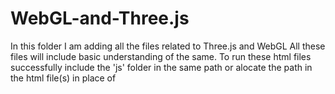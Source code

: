 # WebGL-and-Three.js

In this folder I am adding all the files related to Three.js and WebGL
All these files will include basic understanding of the same.
To run these html files successfully include the 'js' folder in the same path or alocate the path in the html file(s) in place of <script src="js/three.js"> <== this.

Initial files which I am adding are similar to my lessons learnt in the Udemy couse of WebGL and Three.js
It is more like my demosnstration of my skills in webGL and this is how I learnt this.

To run all these files I am using localhost with XAMPP. Put all these files inside 'htdocs' and then run the file like this: 'localhost/BoxGeometry.html'
